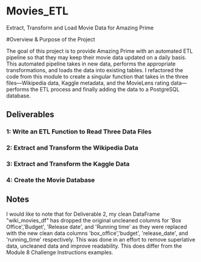 # Movies_ETL
Extract, Transform and Load Movie Data for Amazing Prime

#Overview & Purpose of the Project 

The goal of this project is to provide Amazing Prime with an automated ETL pipeline so that they may keep their movie data updated on a daily basis.  This automated pipeline takes in new data, performs the appropriate transformations, and loads the data into existing tables. I refactored the code from this module to create a singular function that takes in the three files—Wikipedia data, Kaggle metadata, and the MovieLens rating data—performs the ETL process and finally adding the data to a PostgreSQL database.

## Deliverables

### 1: Write an ETL Function to Read Three Data Files

### 2: Extract and Transform the Wikipedia Data

### 3: Extract and Transform the Kaggle Data

### 4: Create the Movie Database

## Notes

I would like to note that for Deliverable 2, my clean DataFrame "wiki_movies_df" has dropped the original uncleaned columns for 'Box Office','Budget', 'Release date', and 'Running time' 
as they were replaced with the new clean data columns 'box_office','budget', 'release_date', and 'running_time' respectively.
This was done in an effort to remove superlative data, uncleaned data and improve readability.
This does differ from the Module 8 Challenge Instructions examples. 
